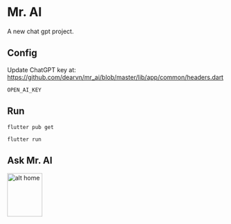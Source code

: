 # Mr. AI

A new chat gpt project.

## Config

Update ChatGPT key at: https://github.com/dearvn/mr_ai/blob/master/lib/app/common/headers.dart

`OPEN_AI_KEY`

## Run

`flutter pub get`

`flutter run`


## Ask Mr. AI

<img src="https://github.com/dearvn/mr_ai/blob/master/screen.jpg" alt="alt home" style="width:40%;height:100">


